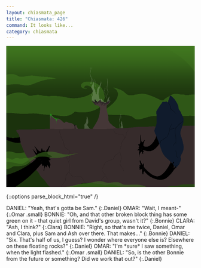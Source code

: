 ```yaml
---
layout: chiasmata_page
title: "Chiasmata: 426"
command: It looks like...
category: chiasmata
---
```


![426](/chiasmata/images/narrative/425.png)

{::options parse_block_html="true" /}
<div class="dialogue">
DANIEL: "Yeah, that's gotta be Sam." 
{:.Daniel}
OMAR: "Wait, I meant-" 
{:.Omar .small}
BONNIE: "Oh, and that other broken block thing has some green on it - that quiet girl from David's group, wasn't it?" 
{:.Bonnie}
CLARA: "Ash, I think?" 
{:.Clara}
BONNIE: "Right, so that's me twice, Daniel, Omar and Clara, plus Sam and Ash over there. That makes..." 
{:.Bonnie}
DANIEL: "Six. That's half of us, I guess? I wonder where everyone else is? Elsewhere on these floating rocks?" 
{:.Daniel}
OMAR: "I'm *sure* I saw something, when the light flashed." 
{:.Omar .small}
DANIEL: "So, is the other Bonnie from the future or something? Did we work that out?" 
{:.Daniel}
</div>
